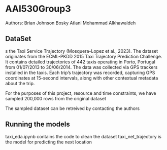 # AAI530Group3

Authors:
Brian Johnson
Bosky Atlani
Mohammad Alkhawaldeh
 

## DataSet

s the Taxi Service Trajectory (Mosquera-Lopez et al., 2023). The dataset originates from the ECML-PKDD 2015 Taxi Trajectory Prediction Challenge. It contains detailed trajectories of 442 taxis operating in Porto, Portugal from 01/07/2013 to 30/06/2014. The data was collected via GPS trackers installed in the taxis. Each trip’s trajectory was recorded, capturing GPS coordinates at 15-second intervals, along with other contextual metadata about the trip. 

For the purposes of this project, resource and time constraints, we have sampled 200,000 rows from the original dataset

The sampled dataset can be retreived by contacting the authors

## Running the models

taxi_eda.ipynb contains the code to clean the dataset
taxi_net_trajectory is the model for predicting the next location

